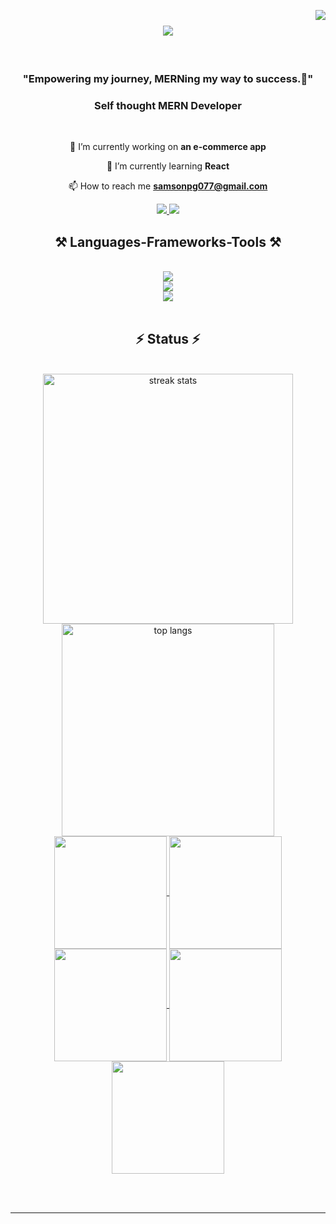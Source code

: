 <a href="https://visitorbadge.io/status?path=SamsonPG"><img align="right" src="https://api.visitorbadge.io/api/visitors?path=SamsonPG&label=VISITORS&countColor=%23263759" /></a>

<h1 align="center">
<img src="https://readme-typing-svg.herokuapp.com/?font=Righteous&size=35&center=true&vCenter=true&width=1000&height=70&duration=4000&lines=Hi+There!+👋;+I'm+SamsonPG!;" />
</h1>

<br/>


<h3 align="center">"Empowering my journey, MERNing my way to success.🎯"</h3>
<h3 align="center">Self thought MERN Developer</h3>

<br/>

<div align="center">
 
 🔭 I’m currently working on **an e-commerce app**
 
 🌱 I’m currently learning **React**

 📫 How to reach me **samsonpg077@gmail.com**

 
 </div>
 
<div align="center"> 
 
  <a href="https://www.linkedin.com/in/samson-p-g-335964133" target="_blank">
    <img src="https://img.shields.io/badge/LinkedIn-0077B5?style=for-the-badge&logo=linkedin&logoColor=white" target="_blank" />
  </a>
  <a href="https://leetcode.com/SamsonPG/" target="_blank">
     <img src="https://img.shields.io/badge/leetcode-FFA116?style=for-the-badge&logo=leetcode&logoColor=white" target="_blank" /> <!-- sqlite, safari, google-chrome are other good icon options -->
  </a>
</div>

 
<h2 align="center">⚒️ Languages-Frameworks-Tools ⚒️</h2>
<br/>
<div align="center">
    <img src="https://skillicons.dev/icons?i=javascript,mongodb,react,nodejs,express,firebase,illustrator" /><br>
    <img src="https://skillicons.dev/icons?i=figma,bootstrap,git,html,css,photoshop,redux" /><br>
    <img src="https://skillicons.dev/icons?i=wordpress,postman,postgresql,nginx,heroku,aws,typescript" />
</div>

<br/>

<h2 align="center">⚡ Status ⚡</h2>
<br>
<div align=center>
  <img width=400 align="center" src="https://streak-stats.demolab.com/?user=SamsonPG&count_private=true&theme=radical" alt="streak stats"/> 
 <img width=340 align="center" src="https://github-readme-stats.vercel.app/api/top-langs/?username=SamsonPG&hide=HTML&langs_count=8&layout=compact&theme=radical&exclude_repo=github-readme-stats" alt="top langs" />


<a href="https://github.com/SamsonPG">
<img align="center" src="http://github-profile-summary-cards.vercel.app/api/cards/stats?username=SamsonPG&theme=2077" height="180em" />
<img align="center" src="http://github-profile-summary-cards.vercel.app/api/cards/most-commit-language?username=SamsonPG&theme=2077" height="180em" />
<img align="center" src="http://github-profile-summary-cards.vercel.app/api/cards/repos-per-language?username=SamsonPG&theme=2077" height="180em" />
<img align="center" src="http://github-profile-summary-cards.vercel.app/api/cards/productive-time?username=SamsonPG&theme=2077" height="180em" />
<img align="center" src="http://github-profile-summary-cards.vercel.app/api/cards/profile-details?username=SamsonPG&theme=2077" height="180em" />


</div>


<br/><br/>
<hr/>

</div>

